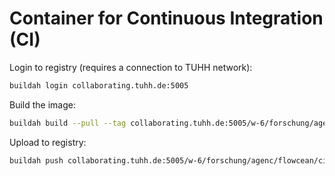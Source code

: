 # Container for Continuous Integration (CI)

Login to registry (requires a connection to TUHH network):

```bash
buildah login collaborating.tuhh.de:5005
```

Build the image:

```bash
buildah build --pull --tag collaborating.tuhh.de:5005/w-6/forschung/agenc/flowcean/ci .
```

Upload to registry:

```bash
buildah push collaborating.tuhh.de:5005/w-6/forschung/agenc/flowcean/ci
```

